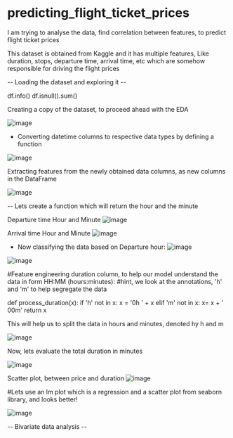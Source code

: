 # predicting_flight_ticket_prices
I am trying to analyse the data, find correlation between features, to predict flight ticket prices

This dataset is obtained from Kaggle and it has multiple features, Like duration, stops, departure time, arrival time, etc which are somehow responsible for driving the flight prices

-- Loading the dataset and exploring it --

df.info()
df.isnull().sum()

Creating a copy of the dataset, to proceed ahead with the EDA

![image](https://user-images.githubusercontent.com/77953290/229447523-8c35ed1f-b439-443d-94ad-30dc92fbec8d.png)

- Converting datetime columns to respective data types by defining a function

![image](https://user-images.githubusercontent.com/77953290/229447742-e2986c80-5af1-48e2-a53c-b17f776a77b1.png)

Extracting features from the newly obtained data columns, as new columns in the DataFrame

![image](https://user-images.githubusercontent.com/77953290/229448034-eda00460-e76c-4d80-b4a8-98c60a77a12b.png)

-- Lets create a function which will return the hour and the minute

Departure time Hour and Minute
![image](https://user-images.githubusercontent.com/77953290/229448371-d4f78bf0-41f7-4d5d-a476-5fe7b2813ae2.png)


Arrival time Hour and Minute
![image](https://user-images.githubusercontent.com/77953290/229448591-0989c870-e2d9-42fe-8184-8c784c76e5fc.png)

- Now classifying the data based on Departure hour:
![image](https://user-images.githubusercontent.com/77953290/229449068-a3349c88-1751-46c5-b166-29e5be11ba46.png)

![image](https://user-images.githubusercontent.com/77953290/229449256-7be771bf-ec17-4f53-823a-7ff0eab1ce0a.png)

#Feature engineering duration column, to help our model understand the data in form HH:MM (hours:minutes):
#hint, we look at the annotations, 'h' and 'm' to help segregate the data

def process_duration(x):
    if 'h' not in x:
        x = '0h ' + x
    elif 'm' not in x:
        x= x + ' 00m'
    return x
    
This will help us to split the data in hours and minutes, denoted hy h and m

![image](https://user-images.githubusercontent.com/77953290/229450000-8dd80dcc-340f-41b7-8604-4bb6ae9113ee.png)

Now, lets evaluate the total duration in minutes

![image](https://user-images.githubusercontent.com/77953290/229450185-1f73d0fc-2310-4740-86a9-26bd6a9166ea.png)

Scatter plot, between price and duration
![image](https://user-images.githubusercontent.com/77953290/229450251-5f4a526f-a3f3-49a6-9836-688e85204f7c.png)


#Lets use an lm plot which is a regression and a scatter plot from seaborn library, and looks better!

![image](https://user-images.githubusercontent.com/77953290/229450476-babaa2d9-e28c-46fb-8c7a-fe8057cf1753.png)

-- Bivariate data analysis --














